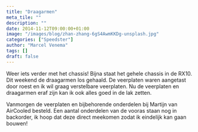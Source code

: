```yaml
---
title: "Draagarmen"
meta_tile: ""
description: ""
date: 2014-11-12T09:00:00+01:00
image: "/images/blog/zhan-zhang-6gS4AwmKKDg-unsplash.jpg"
categories: ["Speedster"]
author: "Marcel Venema" 
tags: []
draft: false
---
```


Weer iets verder met het chassis! Bijna staat het gehele chassis in de RX10. Dit weekend de draagarmen los gehaald. De veerplaten waren aangetast door roest en ik wil graag verstelbare veerplaten. Nu de veerplaten en draagarmen eraf zijn kan ik ook alles goed in de lak zetten.

Vanmorgen de veerplaten en bijbehorende onderdelen bij Martijn van AirCooled besteld. Een aantal onderdelen van de vooras staan nog in backorder, ik hoop dat deze direct meekomen zodat ik eindelijk kan gaan bouwen!

